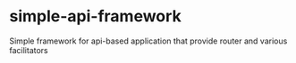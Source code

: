 # simple-api-framework

Simple framework for api-based application that provide router and various facilitators
